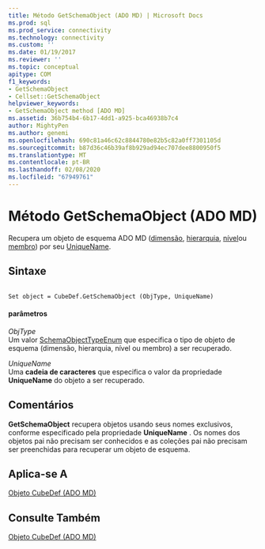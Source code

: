 ```yaml
---
title: Método GetSchemaObject (ADO MD) | Microsoft Docs
ms.prod: sql
ms.prod_service: connectivity
ms.technology: connectivity
ms.custom: ''
ms.date: 01/19/2017
ms.reviewer: ''
ms.topic: conceptual
apitype: COM
f1_keywords:
- GetSchemaObject
- Cellset::GetSchemaObject
helpviewer_keywords:
- GetSchemaObject method [ADO MD]
ms.assetid: 36b754b4-6b17-4dd1-a925-bca46938b7c4
author: MightyPen
ms.author: genemi
ms.openlocfilehash: 690c81a46c62c8844780e82b5c82a0ff7301105d
ms.sourcegitcommit: b87d36c46b39af8b929ad94ec707dee8800950f5
ms.translationtype: MT
ms.contentlocale: pt-BR
ms.lasthandoff: 02/08/2020
ms.locfileid: "67949761"
---
```

# <a name="getschemaobject-method-ado-md"></a>Método GetSchemaObject (ADO MD)
Recupera um objeto de esquema ADO MD ([dimensão](../../../ado/reference/ado-md-api/dimension-object-ado-md.md), [hierarquia](../../../ado/reference/ado-md-api/hierarchy-object-ado-md.md), [nível](../../../ado/reference/ado-md-api/level-object-ado-md.md)ou [membro](../../../ado/reference/ado-md-api/member-object-ado-md.md)) por seu [UniqueName](../../../ado/reference/ado-md-api/uniquename-property-ado-md.md).  
  
## <a name="syntax"></a>Sintaxe  
  
```  
  
Set object = CubeDef.GetSchemaObject (ObjType, UniqueName)  
```  
  
#### <a name="parameters"></a>parâmetros  
 *ObjType*  
 Um valor [SchemaObjectTypeEnum](../../../ado/reference/ado-md-api/schemaobjecttypeenum.md) que especifica o tipo de objeto de esquema (dimensão, hierarquia, nível ou membro) a ser recuperado.  
  
 *UniqueName*  
 Uma **cadeia de caracteres** que especifica o valor da propriedade **UniqueName** do objeto a ser recuperado.  
  
## <a name="remarks"></a>Comentários  
 **GetSchemaObject** recupera objetos usando seus nomes exclusivos, conforme especificado pela propriedade **UniqueName** . Os nomes dos objetos pai não precisam ser conhecidos e as coleções pai não precisam ser preenchidas para recuperar um objeto de esquema.  
  
## <a name="applies-to"></a>Aplica-se A  
 [Objeto CubeDef (ADO MD)](../../../ado/reference/ado-md-api/cubedef-object-ado-md.md)  
  
## <a name="see-also"></a>Consulte Também  
 [Objeto CubeDef (ADO MD)](../../../ado/reference/ado-md-api/cubedef-object-ado-md.md)

